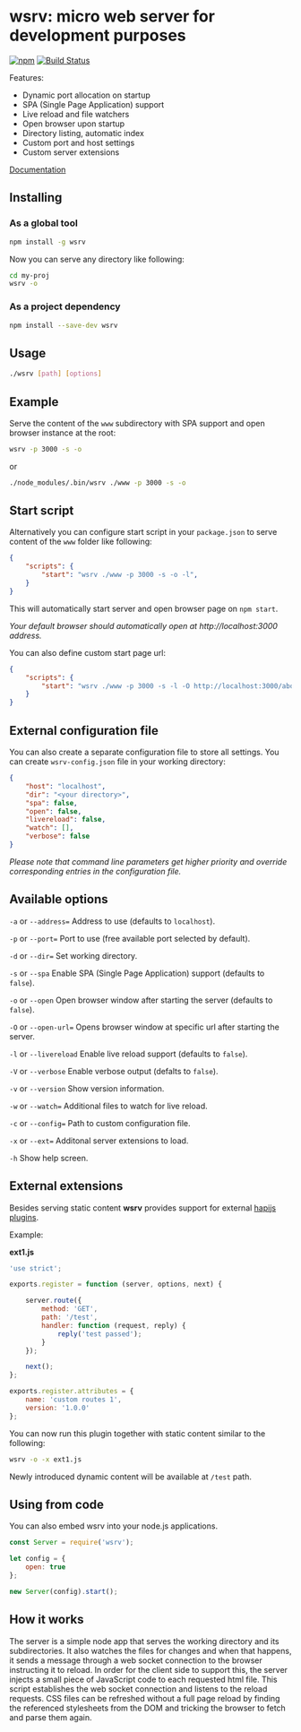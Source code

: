 # wsrv: micro web server for development purposes

[![npm](https://img.shields.io/npm/v/wsrv.svg?maxAge=2592000)](https://www.npmjs.com/package/wsrv)
[![Build Status](https://travis-ci.org/DenisVuyka/wsrv.svg?branch=master)](https://travis-ci.org/DenisVuyka/wsrv)

Features:

- Dynamic port allocation on startup
- SPA (Single Page Application) support
- Live reload and file watchers
- Open browser upon startup
- Directory listing, automatic index
- Custom port and host settings
- Custom server extensions

[Documentation](http://denisvuyka.github.io/wsrv/)

## Installing

### As a global tool

```sh
npm install -g wsrv
```

Now you can serve any directory like following:

```sh
cd my-proj
wsrv -o
```

### As a project dependency

```sh
npm install --save-dev wsrv
```

## Usage

```sh
./wsrv [path] [options]
```

## Example

Serve the content of the `www` subdirectory with SPA support and open browser
instance at the root:

```sh
wsrv -p 3000 -s -o
```

or

```sh
./node_modules/.bin/wsrv ./www -p 3000 -s -o
```

## Start script

Alternatively you can configure start script in your `package.json` to serve
content of the `www` folder like following:

```json
{
    "scripts": {
        "start": "wsrv ./www -p 3000 -s -o -l",
    }
}
```

This will automatically start server and open browser page on `npm start`.

*Your default browser should automatically open at http://localhost:3000 address.*

You can also define custom start page url:

```json
{
    "scripts": {
        "start": "wsrv ./www -p 3000 -s -l -O http://localhost:3000/about",
    }
}
```

## External configuration file

You can also create a separate configuration file to store all settings.
You can create `wsrv-config.json` file in your working directory:

```json
{
    "host": "localhost",
    "dir": "<your directory>",
    "spa": false,
    "open": false,
    "livereload": false,
    "watch": [],
    "verbose": false
}
```

_Please note that command line parameters get higher priority and override
corresponding entries in the configuration file._

## Available options

`-a` or `--address=` Address to use (defaults to `localhost`).

`-p` or `--port=` Port to use (free available port selected by default).

`-d` or `--dir=` Set working directory.

`-s` or `--spa` Enable SPA (Single Page Application) support (defaults to `false`).

`-o` or `--open` Open browser window after starting the server (defaults to `false`).

`-O` or `--open-url=` Opens browser window at specific url after starting the server.

`-l` or `--livereload` Enable live reload support (defaults to `false`).

`-V` or `--verbose` Enable verbose output (defalts to `false`).

`-v` or `--version` Show version information.

`-w` or `--watch=` Additional files to watch for live reload.

`-c` or `--config=` Path to custom configuration file.

`-x` or `--ext=` Additonal server extensions to load.

`-h` Show help screen.

## External extensions

Besides serving static content **wsrv** provides support for external
[hapijs plugins](http://hapijs.com/tutorials/plugins).

Example:

**ext1.js**

```js
'use strict';

exports.register = function (server, options, next) {

    server.route({
        method: 'GET',
        path: '/test',
        handler: function (request, reply) {
            reply('test passed');
        }
    });

    next();
};

exports.register.attributes = {
    name: 'custom routes 1',
    version: '1.0.0'
};
```

You can now run this plugin together with static content similar to the following:

```sh
wsrv -o -x ext1.js
```

Newly introduced dynamic content will be available at `/test` path.

## Using from code

You can also embed wsrv into your node.js applications.

```javascript
const Server = require('wsrv');

let config = {
    open: true
};

new Server(config).start();
```

## How it works

The server is a simple node app that serves the working directory and its subdirectories.
It also watches the files for changes and when that happens,
it sends a message through a web socket connection to the browser instructing it to reload.
In order for the client side to support this, the server injects a small piece of
JavaScript code to each requested html file. This script establishes the web socket
connection and listens to the reload requests.
CSS files can be refreshed without a full page reload by finding the referenced stylesheets
from the DOM and tricking the browser to fetch and parse them again.

